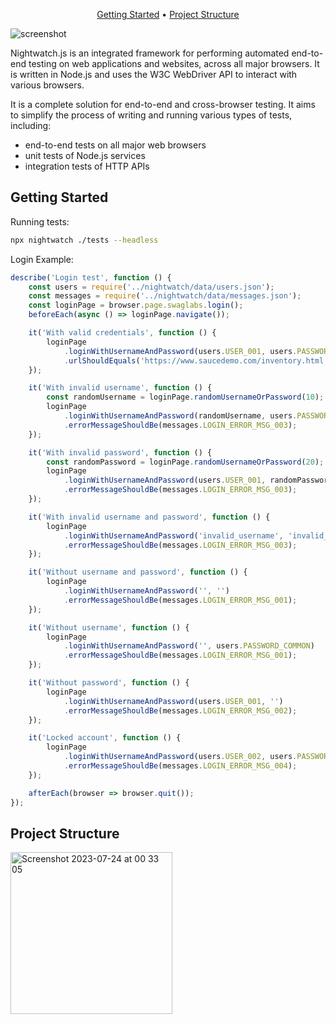 <p align="center">
  <a href="#getting-started">Getting Started</a> •
  <a href="#project-structure">Project Structure</a>
</p>

![screenshot](https://github.com/namnh663/robot/assets/74748329/dc4683d0-7b10-4895-8a15-3571c9d1f541)

Nightwatch.js is an integrated framework for performing automated end-to-end testing on web applications and websites, across all major browsers. It is written in Node.js and uses the W3C WebDriver API to interact with various browsers.

It is a complete solution for end-to-end and cross-browser testing. It aims to simplify the process of writing and running various types of tests, including:

- end-to-end tests on all major web browsers
- unit tests of Node.js services
- integration tests of HTTP APIs

## Getting Started



Running tests:

```bash
npx nightwatch ./tests --headless
```

Login Example:

```javascript
describe('Login test', function () {
    const users = require('../nightwatch/data/users.json');
    const messages = require('../nightwatch/data/messages.json');
    const loginPage = browser.page.swaglabs.login();
    beforeEach(async () => loginPage.navigate());

    it('With valid credentials', function () {
        loginPage
            .loginWithUsernameAndPassword(users.USER_001, users.PASSWORD_COMMON)
            .urlShouldEquals('https://www.saucedemo.com/inventory.html');
    });

    it('With invalid username', function () {
        const randomUsername = loginPage.randomUsernameOrPassword(10);
        loginPage
            .loginWithUsernameAndPassword(randomUsername, users.PASSWORD_COMMON)
            .errorMessageShouldBe(messages.LOGIN_ERROR_MSG_003);
    });

    it('With invalid password', function () {
        const randomPassword = loginPage.randomUsernameOrPassword(20);
        loginPage
            .loginWithUsernameAndPassword(users.USER_001, randomPassword)
            .errorMessageShouldBe(messages.LOGIN_ERROR_MSG_003);
    });

    it('With invalid username and password', function () {
        loginPage
            .loginWithUsernameAndPassword('invalid_username', 'invalid_password')
            .errorMessageShouldBe(messages.LOGIN_ERROR_MSG_003);
    });

    it('Without username and password', function () {
        loginPage
            .loginWithUsernameAndPassword('', '')
            .errorMessageShouldBe(messages.LOGIN_ERROR_MSG_001);
    });

    it('Without username', function () {
        loginPage
            .loginWithUsernameAndPassword('', users.PASSWORD_COMMON)
            .errorMessageShouldBe(messages.LOGIN_ERROR_MSG_001);
    });

    it('Without password', function () {
        loginPage
            .loginWithUsernameAndPassword(users.USER_001, '')
            .errorMessageShouldBe(messages.LOGIN_ERROR_MSG_002);
    });

    it('Locked account', function () {
        loginPage
            .loginWithUsernameAndPassword(users.USER_002, users.PASSWORD_COMMON)
            .errorMessageShouldBe(messages.LOGIN_ERROR_MSG_004);
    });

    afterEach(browser => browser.quit());
});
```

## Project Structure

<img width="259" alt="Screenshot 2023-07-24 at 00 33 05" src="https://github.com/namnh663/robot/assets/74748329/c94b8d43-a1c4-4a9a-aa9f-02b2783d9be5">